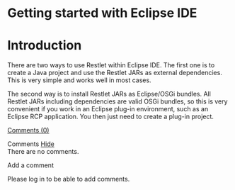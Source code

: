 Getting started with Eclipse IDE
================================

Introduction
============

There are two ways to use Restlet within Eclipse IDE. The first one is
to create a Java project and use the Restlet JARs as external
dependencies. This is very simple and works well in most cases.

The second way is to install Restlet JARs as Eclipse/OSGi bundles. All
Restlet JARs including dependencies are valid OSGi bundles, so this is
very convenient if you work in an Eclipse plug-in environment, such as
an Eclipse RCP application. You then just need to create a plug-in
project.

[Comments
(0)](http://web.archive.org/web/20120106074006/http://wiki.restlet.org/docs_2.0/13-restlet/21-restlet/192-restlet/93-restlet.html#)

Comments
[Hide](http://web.archive.org/web/20120106074006/http://wiki.restlet.org/docs_2.0/13-restlet/21-restlet/192-restlet/93-restlet.html#)
\
There are no comments.

Add a comment

Please log in to be able to add comments.
